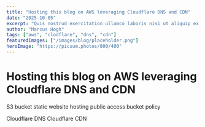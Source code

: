```yaml
---
title: "Hosting this blog on AWS leveraging Cloudflare DNS and CDN"
date: "2025-10-05"
excerpt: "Quis nostrud exercitation ullamco laboris nisi ut aliquip ex ea commodo consequat excepteur sint occaecat cupidatat"
author: "Marcus Hogh"
tags: ["aws", "clodflare", "dns", "cdn"]
featuredImages: ["/images/blog/placeholder.png"]
heroImage: "https://picsum.photos/800/400"
---
```


# Hosting this blog on AWS leveraging Cloudflare DNS and CDN

S3 bucket
static website hosting
public access
bucket policy


Cloudflare DNS
Cloudflare CDN
